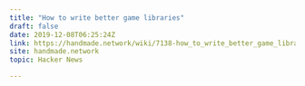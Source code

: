 ```yaml
---
title: "How to write better game libraries"
draft: false
date: 2019-12-08T06:25:24Z
link: https://handmade.network/wiki/7138-how_to_write_better_game_libraries?utm_medium=RSS&utm_source=hune
site: handmade.network
topic: Hacker News  

---
```

